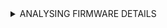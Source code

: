 </details>

<details>
<summary>ANALYSING FIRMWARE DETAILS</summary>

- **File Size**: 1024 bytes
- **MD5 Hash**: 5d41402abc4b2a76b9719d911017c592
- **File Format**: ELF 32-bit LSB executable
</details>
